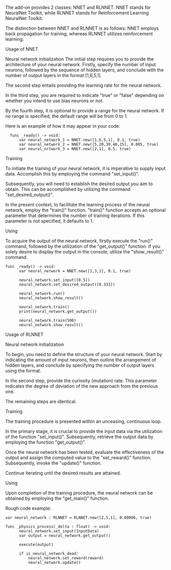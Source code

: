 The add-on provides 2 classes: NNET and RLNNET. NNET stands for NeuralNet Toolkit, while RLNNET stands for Reinforcement Learning NeuralNet Toolkit.

The distinction between NNET and RLNNET is as follows: NNET employs back propagation for training, whereas RLNNET utilizes reinforcement learning.

Usage of NNET

  Neural network initialization
   The initial step requires you to provide the architecture of your neural network. Firstly, specify the number of input neurons, followed by the sequence of hidden layers, and conclude with the number of output layers in the format [1,6,5,1].

   The second step entails providing the learning rate for the neural network.

   In the third step, you are required to indicate "true" or "false" depending on whether you intend to use bias neurons or not.

   By the fourth step, it is optional to provide a range for the neural network. If no range is specified, the default range will be from 0 to 1.

Here is an example of how it may appear in your code:

```GDScript
  func _ready() -> void:
	  var neural_network_1 = NNET.new([1,6,5,1], 0.1, true)
	  var neural_network_2 = NNET.new([5,20,30,40,15], 0.005, true)
	  var neural_nrtwork_3 = NNET.new([2,1], 0.5, true)
```

  Training
  
   To initiate the training of your neural network, it is imperative to supply input data. Accomplish this by employing the command "set_input()".

   Subsequently, you will need to establish the desired output you aim to obtain. This can be accomplished by utilizing the command "set_desired_output()".

   In the present context, to facilitate the learning process of the neural network, employ the "train()" function. "train()" function accepts an optional parameter that determines the number of training iterations. If this parameter is not specified, it defaults to 1.

  Using
  
   To acquire the output of the neural network, firstly execute the "run()" command, followed by the utilization of the "get_output()" function. If you solely desire to display the output in the console, utilize the "show_result()" command.

```GDScript
func _ready() -> void:
	  var neural_network = NNET.new([1,3,1], 0.1, true)
	  
	  neural_network.set_input([0.5])
	  neural_network.set_desired_output([0.333])
	  
	  neural_network.run()
	  neural_network.show_result()
	  
	  neural_network.train()
	  print(neural_network.get_output())
	  
	  neural_network.train(500)
	  neural_network.show_result()
```


Usage of RLNNET

  Neural network initialization

   To begin, you need to define the structure of your neural network. Start by indicating the amount of input neurons, then outline the arrangement of hidden layers, and conclude by specifying the number of output layers using the format.

   In the second step, provide the curiosity (mutation) rate. This parameter indicates the degree of deviation of the new approach from the previous one.

   The remaining steps are identical.

  Training

   The training procedure is presented within an unceasing, continuous loop.

   In the primary stage, it is crucial to provide the input data via the utilization of the function "set_input()".
   Subsequently, retrieve the output data by employing the function "get_output()".
   
   Once the neural network has been tested, evaluate the effectiveness of the output and assign the computed value to the "set_reward()" function. Subsequently, invoke the "update()" function.

   Continue iterating until the desired results are attained.

  Using

   Upon completion of the training procedure, the neural network can be obtained by employing the "get_main()" function.


Rough code example:
```GDScirpt
var neural_network : RLNNET = RLNNET.new([2,5,1], 0.00006, true)

func _physics_process(_delta : float) -> void:
	  neural_network.set_input(InputData)
	  var output = neural_network.get_output()
	  
	  execute(output)
	  
	  if is_neural_network_dead:
	  	  neural_network.set_reward(reward)
	  	  neural_network.update()
```